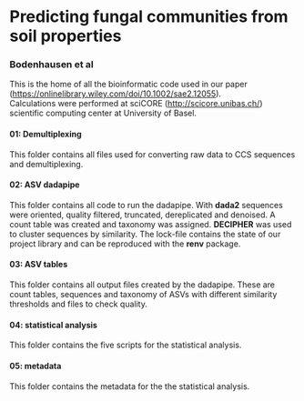 # Predicting fungal communities from soil properties
### Bodenhausen et al
This is the home of all the bioinformatic code used in our paper (https://onlinelibrary.wiley.com/doi/10.1002/sae2.12055).  
Calculations were performed at sciCORE (http://scicore.unibas.ch/) scientific computing center at University of Basel.

#### 01: Demultiplexing
This folder contains all files used for converting raw data to CCS sequences and demultiplexing.

#### 02: ASV dadapipe
This folder contains all code to run the dadapipe. With **dada2** sequences were oriented, quality filtered, truncated, dereplicated and denoised. A count table was created and taxonomy was assigned. **DECIPHER** was used to cluster sequences by similarity. The lock-file contains the state of our project library and can be reproduced with the **renv** package.

#### 03: ASV tables
This folder contains all output files created by the dadapipe. These are count tables, sequences and taxonomy of ASVs with different similarity thresholds and files to check quality. 

#### 04: statistical analysis
This folder contains the five scripts for the statistical analysis.

#### 05: metadata
This folder contains the metadata for the the statistical analysis.
